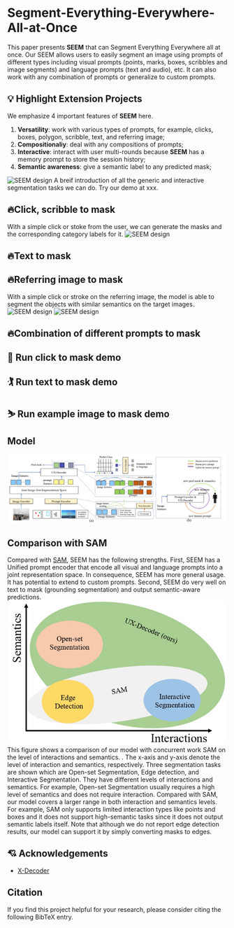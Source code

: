 # Segment-Everything-Everywhere-All-at-Once
This paper presents **SEEM** that can Segment Everything Everywhere all at once. Our SEEM allows users to easily segment an image using prompts of different types including visual prompts (points, marks, boxes, scribbles and image segments) and language prompts (text and audio), etc. It can also work with any combination of prompts or generalize to custom prompts. 
## :bulb: Highlight Extension Projects
We emphasize $4$ important features of **SEEM** here.
1. **Versatility**: work with various types of prompts, for example, clicks, boxes, polygon, scribble, text, and referring image;
2. **Compositionaliy**: deal with any compositions of prompts;
3. **Interactive**: interact with user multi-rounds because **SEEM** has a memory prompt to store the session history;
4. **Semantic awareness**: give a semantic label to any predicted mask;


![SEEM design](assets/intro.png?raw=true)
A breif introduction of all the generic and interactive segmentation tasks we can do. Try our demo at xxx.
## 🔥Click, scribble to mask
With a simple click or stoke from the user, we can generate the masks and the corresponding category labels for it.
![SEEM design](assets/click.png?raw=true)
## 🔥Text to mask
## 🔥Referring image to mask
With a simple click or stroke on the referring image, the model is able to segment the objects with similar semantics on the target images.
![SEEM design](assets/refer-elefant.png?raw=true)
![SEEM design](assets/refer_river.png?raw=true)
## 🔥Combination of different prompts to mask

## :robot: Run click to mask demo
<!-- should show an example image here -->
## :golfing: Run text to mask demo
<!-- should show an example image here -->
## :skier: Run example image to mask demo
<!-- should show an example image here -->
## Model
![SEEM design](assets/model.jpg?raw=true)
## Comparison with SAM

Compared with [SAM](https://arxiv.org/abs/2304.02643), SEEM has the following strengths. First, SEEM has a Unified prompt encoder that encode all visual and language prompts into a joint representation space. In consequence, SEEM has more general usage. It has potential to extend to custom prompts. Second, SEEM do very well on text to mask (grounding segmentation) and output semantic-aware predictions.
![Compare](assets/compare_with_sam.jpg?raw=true)
This figure shows a comparison of our model with concurrent work SAM on the level of interactions and semantics. . The x-axis and y-axis denote the level of interaction and semantics, respectively. Three segmentation tasks are shown which are Open-set Segmentation, Edge detection, and Interactive Segmentation. They have different levels of interactions and semantics. For example, Open-set Segmentation usually requires a high level of semantics and does not require interaction. Compared with SAM, our model covers a larger range in both interaction and semantics levels. For example, SAM only supports limited interaction types like points and boxes and it does not support high-semantic tasks since it does not output semantic labels itself. Note that although we do not report edge detection results, our model can support it by simply converting masks to edges.
## :cupid: Acknowledgements
- [X-Decoder](https://github.com/microsoft/X-Decoder)

## Citation
If you find this project helpful for your research, please consider citing the following BibTeX entry.
```BibTex

```